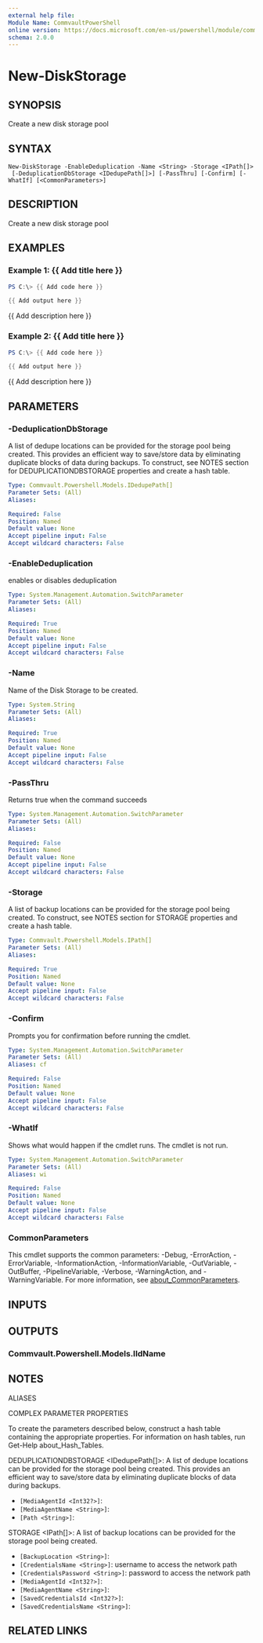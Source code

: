 ```yaml
---
external help file:
Module Name: CommvaultPowerShell
online version: https://docs.microsoft.com/en-us/powershell/module/commvaultpowershell/new-diskstorage
schema: 2.0.0
---
```


# New-DiskStorage

## SYNOPSIS
Create a new disk storage pool

## SYNTAX

```
New-DiskStorage -EnableDeduplication -Name <String> -Storage <IPath[]>
 [-DeduplicationDbStorage <IDedupePath[]>] [-PassThru] [-Confirm] [-WhatIf] [<CommonParameters>]
```

## DESCRIPTION
Create a new disk storage pool

## EXAMPLES

### Example 1: {{ Add title here }}
```powershell
PS C:\> {{ Add code here }}

{{ Add output here }}
```

{{ Add description here }}

### Example 2: {{ Add title here }}
```powershell
PS C:\> {{ Add code here }}

{{ Add output here }}
```

{{ Add description here }}

## PARAMETERS

### -DeduplicationDbStorage
A list of dedupe locations can be provided for the storage pool being created.
This provides an efficient way to save/store data by eliminating duplicate blocks of data during backups.
To construct, see NOTES section for DEDUPLICATIONDBSTORAGE properties and create a hash table.

```yaml
Type: Commvault.Powershell.Models.IDedupePath[]
Parameter Sets: (All)
Aliases:

Required: False
Position: Named
Default value: None
Accept pipeline input: False
Accept wildcard characters: False
```

### -EnableDeduplication
enables or disables deduplication

```yaml
Type: System.Management.Automation.SwitchParameter
Parameter Sets: (All)
Aliases:

Required: True
Position: Named
Default value: None
Accept pipeline input: False
Accept wildcard characters: False
```

### -Name
Name of the Disk Storage to be created.

```yaml
Type: System.String
Parameter Sets: (All)
Aliases:

Required: True
Position: Named
Default value: None
Accept pipeline input: False
Accept wildcard characters: False
```

### -PassThru
Returns true when the command succeeds

```yaml
Type: System.Management.Automation.SwitchParameter
Parameter Sets: (All)
Aliases:

Required: False
Position: Named
Default value: None
Accept pipeline input: False
Accept wildcard characters: False
```

### -Storage
A list of backup locations can be provided for the storage pool being created.
To construct, see NOTES section for STORAGE properties and create a hash table.

```yaml
Type: Commvault.Powershell.Models.IPath[]
Parameter Sets: (All)
Aliases:

Required: True
Position: Named
Default value: None
Accept pipeline input: False
Accept wildcard characters: False
```

### -Confirm
Prompts you for confirmation before running the cmdlet.

```yaml
Type: System.Management.Automation.SwitchParameter
Parameter Sets: (All)
Aliases: cf

Required: False
Position: Named
Default value: None
Accept pipeline input: False
Accept wildcard characters: False
```

### -WhatIf
Shows what would happen if the cmdlet runs.
The cmdlet is not run.

```yaml
Type: System.Management.Automation.SwitchParameter
Parameter Sets: (All)
Aliases: wi

Required: False
Position: Named
Default value: None
Accept pipeline input: False
Accept wildcard characters: False
```

### CommonParameters
This cmdlet supports the common parameters: -Debug, -ErrorAction, -ErrorVariable, -InformationAction, -InformationVariable, -OutVariable, -OutBuffer, -PipelineVariable, -Verbose, -WarningAction, and -WarningVariable. For more information, see [about_CommonParameters](http://go.microsoft.com/fwlink/?LinkID=113216).

## INPUTS

## OUTPUTS

### Commvault.Powershell.Models.IIdName

## NOTES

ALIASES

COMPLEX PARAMETER PROPERTIES

To create the parameters described below, construct a hash table containing the appropriate properties. For information on hash tables, run Get-Help about_Hash_Tables.


DEDUPLICATIONDBSTORAGE <IDedupePath[]>: A list of dedupe locations can be provided for the storage pool being created. This provides an efficient way to save/store data by eliminating duplicate blocks of data during backups.
  - `[MediaAgentId <Int32?>]`: 
  - `[MediaAgentName <String>]`: 
  - `[Path <String>]`: 

STORAGE <IPath[]>: A list of backup locations can be provided for the storage pool being created.
  - `[BackupLocation <String>]`: 
  - `[CredentialsName <String>]`: username to access the network path
  - `[CredentialsPassword <String>]`: password to access the network path
  - `[MediaAgentId <Int32?>]`: 
  - `[MediaAgentName <String>]`: 
  - `[SavedCredentialsId <Int32?>]`: 
  - `[SavedCredentialsName <String>]`: 

## RELATED LINKS

